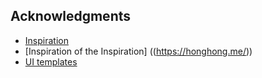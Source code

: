 

<!-- ACKNOWLEDGMENTS -->
## Acknowledgments

* [Inspiration]((https://www.1800benson.ca/))
* [Inspiration of the Inspiration] ((https://honghong.me/))
* [UI templates](https://ui.shadcn.com/)
